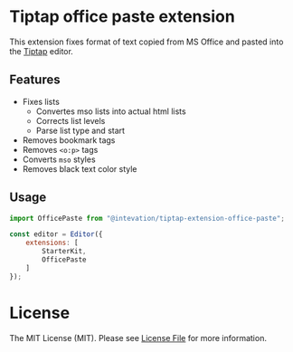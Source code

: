 # Tiptap office paste extension
This extension fixes format of text copied from MS Office and pasted into the [Tiptap](https://tiptap.dev/) editor. 

## Features
* Fixes lists
  * Convertes mso lists into actual html lists
  * Corrects list levels
  * Parse list type and start
* Removes bookmark tags
* Removes `<o:p>` tags
* Converts `mso` styles
* Removes black text color style

## Usage
```javascript
import OfficePaste from "@intevation/tiptap-extension-office-paste";

const editor = Editor({
    extensions: [
        StarterKit,
        OfficePaste
    ]
});
```

# License

The MIT License (MIT). Please see [License File](https://github.com/Intevation/tiptap-extension-office-paste/blob/main/LICENSE) for more information.
